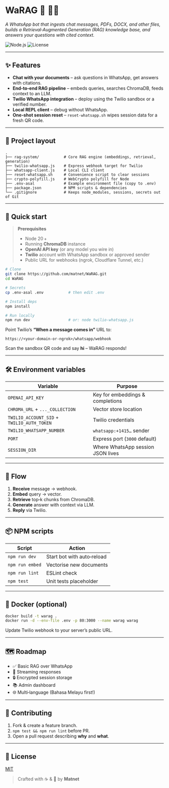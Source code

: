 # WaRAG  🚀 🤖📱  
*A WhatsApp bot that ingests chat messages, PDFs, DOCX, and other files, builds a Retrieval‑Augmented Generation (RAG) knowledge base, and answers your questions with cited context.*

![Node.js](https://img.shields.io/badge/node-%3E%3D20.x-green?logo=node.js)
![License](https://img.shields.io/badge/license-MIT-blue)

---

## ✨ Features
- **Chat with your documents** – ask questions in WhatsApp, get answers with citations.
- **End‑to‑end RAG pipeline** – embeds queries, searches ChromaDB, feeds context to an LLM.
- **Twilio WhatsApp integration** – deploy using the Twilio sandbox or a verified number.
- **Local REPL client** – debug without WhatsApp.
- **One‑shot session reset** – `reset-whatsapp.sh` wipes session data for a fresh QR code.

---

## 📂 Project layout
```
.
├── rag-system/           # Core RAG engine (embeddings, retrieval, generation)
├── twilio-whatsapp.js    # Express webhook target for Twilio
├── whatsapp-client.js    # Local CLI client
├── reset-whatsapp.sh     # Convenience script to clear sessions
├── crypto-polyfill.js    # WebCrypto polyfill for Node
├── .env-asal             # Example environment file (copy to .env)
├── package.json          # NPM scripts & dependencies
└── .gitignore            # Keeps node_modules, sessions, secrets out of Git
```

---

## 🚀 Quick start

> **Prerequisites**
> - Node 20 +  
> - Running **ChromaDB** instance  
> - **OpenAI API key** (or any model you wire in)  
> - **Twilio** account with WhatsApp sandbox or approved sender  
> - Public URL for webhooks (ngrok, Cloudflare Tunnel, etc.)

```bash
# Clone
git clone https://github.com/matnet/WaRAG.git
cd WaRAG

# Secrets
cp .env-asal .env           # then edit .env

# Install deps
npm install

# Run locally
npm run dev                 # or: node twilio-whatsapp.js
```

Point Twilio’s **“When a message comes in”** URL to:

```
https://<your-domain-or-ngrok>/whatsapp/webhook
```

Scan the sandbox QR code and say **hi** – WaRAG responds!

---

## 🛠️ Environment variables  

| Variable | Purpose |
| -------- | ------- |
| `OPENAI_API_KEY`            | Key for embeddings & completions |
| `CHROMA_URL` + `..._COLLECTION` | Vector store location |
| `TWILIO_ACCOUNT_SID` + `TWILIO_AUTH_TOKEN` | Twilio credentials |
| `TWILIO_WHATSAPP_NUMBER`    | `whatsapp:+1415…` sender |
| `PORT`                      | Express port (`3000` default) |
| `SESSION_DIR`               | Where WhatsApp session JSON lives |

---

## 🤖 Flow

1. **Receive** message → webhook.
2. **Embed** query → vector.
3. **Retrieve** top‑k chunks from ChromaDB.
4. **Generate** answer with context via LLM.
5. **Reply** via Twilio.

---

## 📦 NPM scripts

| Script            | Action                         |
| ----------------- | ------------------------------ |
| `npm run dev`     | Start bot with auto‑reload     |
| `npm run embed`   | Vectorise new documents        |
| `npm run lint`    | ESLint check                  |
| `npm test`        | Unit tests placeholder         |

---

## 🐳 Docker (optional)

```bash
docker build -t warag .
docker run -d --env-file .env -p 80:3000 --name warag warag
```

Update Twilio webhook to your server’s public URL.

---

## 🗺️ Roadmap

- ✅ Basic RAG over WhatsApp  
- 🔄 Streaming responses  
- 🔒 Encrypted session storage  
- 📚 Admin dashboard  
- 🌐 Multi‑language (Bahasa Melayu first!)

---

## 🤝 Contributing

1. Fork & create a feature branch.  
2. `npm test && npm run lint` before PR.  
3. Open a pull request describing **why** and **what**.

---

## 📜 License

[MIT](LICENSE)

> Crafted with ☕ & 📡 by **Matnet**

